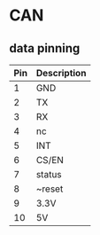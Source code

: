 # CAN
## data pinning
| Pin | Description |
| --- | ----------- |
| 1 | GND   |
| 2 | TX    |
| 3 | RX    |
| 4 | nc    |
| 5 | INT   |
| 6 | CS/EN |
| 7 | status|
| 8 | ~reset|
| 9 | 3.3V  |
| 10 | 5V   |

